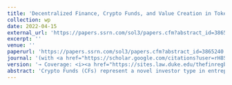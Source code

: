 ```yaml
---
title: 'Decentralized Finance, Crypto Funds, and Value Creation in Tokenized Firms'
collection: wp
date: 2022-04-15
external_url: 'https://papers.ssrn.com/sol3/papers.cfm?abstract_id=3865240'
excerpt: ''
venue: ''
paperurl: 'https://papers.ssrn.com/sol3/papers.cfm?abstract_id=3865240'
journal: '(with <a href="https://scholar.google.com/citations?user=rH8ShgoAAAAJ&hl=en&oi=ao">D. Cumming</a>, N. Dombrowski, <a href="https://www.bwl.uni-hamburg.de/finance/team/drobetz.html">W. Drobetz</a>)'
version: '→ Coverage: <i><a href="https://sites.law.duke.edu/thefinregblog/2022/05/31/decentralized-finance-crypto-funds-and-value-creation-in-tokenized-firms/">Duke Law School FinReg Blog</a><br/></i>, <i><a href="https://clsbluesky.law.columbia.edu/2022/05/31/decentralized-finance-crypto-funds-and-value-creation-in-tokenized-firms/">Columbia Law School BlueSky Blog</a></i>'
abstract: 'Crypto Funds (CFs) represent a novel investor type in entrepreneurial finance. CFs intermediate Decentralized Finance (DeFi) markets by pooling contributions from crowd-investors and investing in tokenized startups, combining sophisticated venture- and hedge-style investment strategies. We compile a unique dataset combining token-based crowdfunding (or Initial Coin Offerings, ICOs) data with proprietary performance data of CFs. CF-backed startup ventures obtain higher ICO valuations, outperform their peers in the long run, and benefit from token price appreciation around CF investment disclosure in the secondary market. Moreover, CFs beat the market by roughly 2.5 percent per month. Their outperformance is persistent, suggesting that CFs deliver abnormal returns because of skill, rather than luck. These performance effects for CFs and CF-backed startups are driven by the investor network centrality. Overall, our study paves the way for research on what some refer to as the >>crypto fund revolution<< in entrepreneurial finance.'
---
```


